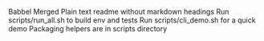 Babbel Merged
Plain text readme without markdown headings
Run scripts/run_all.sh to build env and tests
Run scripts/cli_demo.sh for a quick demo
Packaging helpers are in scripts directory
